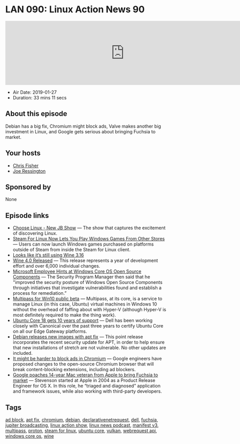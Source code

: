 # LAN 090: Linux Action News 90

<iframe src="https://player.fireside.fm/v2/DAcK9LdX+LW-JL85a?theme=dark" width="740" height="200" frameborder="0" scrolling="no"></iframe>

* Air Date: 2019-01-27
* Duration: 33 mins 11 secs

## About this episode

Debian has a big fix, Chromium might block ads, Valve makes another big investment in Linux, and Google gets serious about bringing Fuchsia to market.

## Your hosts
* [Chris Fisher](https://linuxactionnews.com/hosts/chris)
* [Joe Ressington](https://linuxactionnews.com/hosts/joe)

## Sponsored by

None



## Episode links

  * [Choose Linux - New JB Show](https://chooselinux.show/ "Choose Linux - New JB Show") — The show that captures the excitement of discovering Linux.
  * [Steam For Linux Now Lets You Play Windows Games From Other Stores](https://www.forbes.com/sites/jasonevangelho/2019/01/23/steam-for-linux-now-lets-you-play-windows-games-from-other-stores/#7bb5472138b4 "Steam For Linux Now Lets You Play Windows Games From Other Stores") — Users can now launch Windows games purchased on platforms outside of Steam from inside the Steam for Linux client. 
  * [Looks like it’s still using Wine 3.16 ](https://github.com/ValveSoftware/wine/blob/478f3c4a2cdb181c31af19a9031e5c3c6daad2f2/VERSION "Looks like it’s still using Wine 3.16 ")
  * [Wine 4.0 Released](https://www.winehq.org/announce/4.0 "Wine 4.0 Released") — This release represents a year of development effort and over 6,000 individual changes.
  * [Microsoft Employee Hints at Windows Core OS Open Source Components](https://www.tomshardware.com/news/microsoft-employee-leaks-windows-core-open-source-components,38476.html "Microsoft Employee Hints at Windows Core OS Open Source Components") — The Security Program Manager then said that he "improved the security posture of Windows Open Source Components through initiatives that investigate vulnerabilities found and establish a process for remediation.” 
  * [Multipass for Win10 public beta](https://www.theregister.co.uk/2019/01/22/multipass/ "Multipass for Win10 public beta") — Multipass, at its core, is a service to manage Linux (in this case, Ubuntu) virtual machines in Windows 10 without the overhead of faffing about with Hyper-V (although Hyper-V is most definitely required to make the thing work).
  * [Ubuntu Core 18 gets 10 years of support](https://blog.ubuntu.com/2019/01/22/ubuntu-core-18-released-for-secure-reliable-iot-devices "Ubuntu Core 18 gets 10 years of support") — Dell has been working closely with Canonical over the past three years to certify Ubuntu Core on all our Edge Gateway platforms. 
  * [Debian releases new images with apt fix](https://www.debian.org/News/2019/20190123 "Debian releases new images with apt fix") — This point release incorporates the recent security update for APT, in order to help ensure that new installations of stretch are not vulnerable. No other updates are included.
  * [It might be harder to block ads in Chromium](https://www.theregister.co.uk/2019/01/22/google_chrome_browser_ad_content_block_change/ "It might be harder to block ads in Chromium") — Google engineers have proposed changes to the open-source Chromium browser that will break content-blocking extensions, including ad blockers.
  * [Google poaches 14-year Mac veteran from Apple to bring Fuchsia to market](https://9to5google.com/2019/01/22/google-fuchsia-poaches-mac-veteran/ "Google poaches 14-year Mac veteran from Apple to bring Fuchsia to market") — Stevenson started at Apple in 2004 as a Product Release Engineer for OS X. In this role, he “triaged and diagnosed” application and framework issues, while also working with third-party developers.



## Tags

[ad block](https://linuxactionnews.com/tags/ad%20block), [apt fix](https://linuxactionnews.com/tags/apt%20fix), [chromium](https://linuxactionnews.com/tags/chromium), [debian](https://linuxactionnews.com/tags/debian), [declarativenetrequest](https://linuxactionnews.com/tags/declarativenetrequest), [dell](https://linuxactionnews.com/tags/dell), [fuchsia](https://linuxactionnews.com/tags/fuchsia), [jupiter broadcasting](https://linuxactionnews.com/tags/jupiter%20broadcasting), [linux action show](https://linuxactionnews.com/tags/linux%20action%20show), [linux news podcast](https://linuxactionnews.com/tags/linux%20news%20podcast), [manifest v3](https://linuxactionnews.com/tags/manifest%20v3), [multipass](https://linuxactionnews.com/tags/multipass), [proton](https://linuxactionnews.com/tags/proton), [steam for linux](https://linuxactionnews.com/tags/steam%20for%20linux), [ubuntu core](https://linuxactionnews.com/tags/ubuntu%20core), [vulkan](https://linuxactionnews.com/tags/vulkan), [webrequest api](https://linuxactionnews.com/tags/webrequest%20api), [windows core os](https://linuxactionnews.com/tags/windows%20core%20os), [wine](https://linuxactionnews.com/tags/wine)
